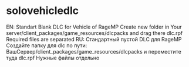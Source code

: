 # solovehicledlc
EN: Standart Blank DLC for Vehicle of RageMP Create new folder in Your server/client_packages/game_resources/dlcpacks and drag there dlc.rpf Required files are separated 
RU: Стандартный пустой DLC для RageMP Создайте папку для dlc по пути: ВашСервер/client_packages/game_resources/dlcpacks и переместите туда dlc.rpf Нужные файлы отдельно
